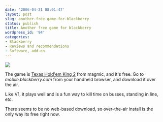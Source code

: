 ```yaml
---
date: '2006-04-21 08:01:47'
layout: post
slug: another-free-game-for-blackberry
status: publish
title: Another free game for blackberry
wordpress_id: '94'
categories:
- Blackberry
- Reviews and recommendations
- Software, add-on
---
```


![](http://www.magmic.com/img/games/THK2/240x260/7100t-01.jpg)

The game is [Texas Hold'em King 2](http://www.magmic.com/texasholdem2.php) from magmic, and it's free. Go to _mobile.blackberry.com_ from your handheld browser, and download it over the air.

Like V1, it plays well and is a fun way to kill time on busses, standing in line, etc. 

There seems to be no web-based download, so over-the-air install is the only way its free right now.
